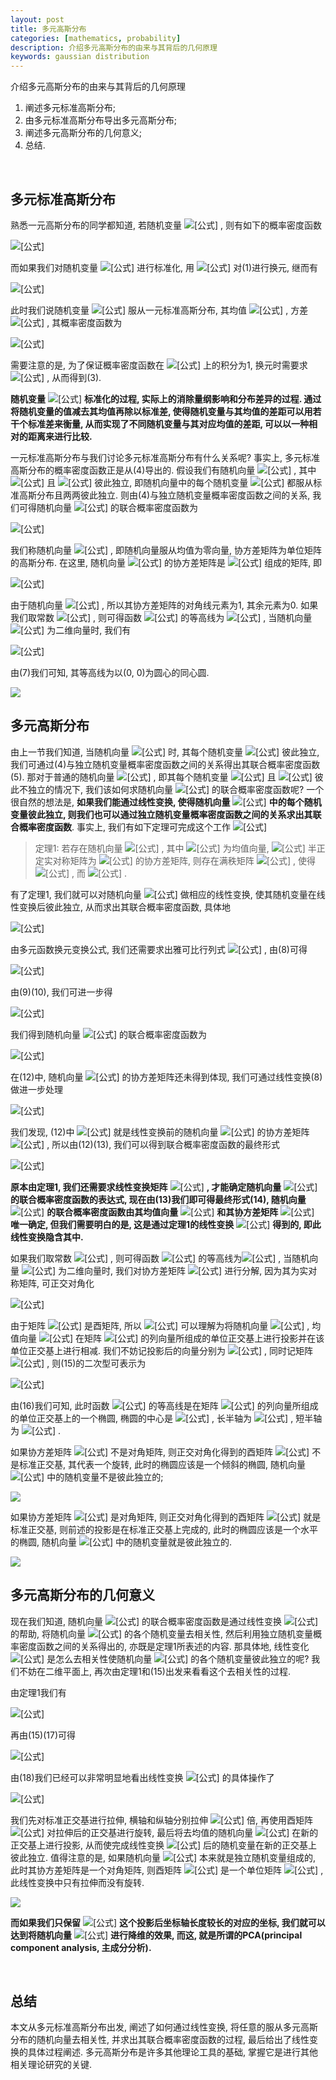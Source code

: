 ```yaml
---
layout: post
title: 多元高斯分布
categories: [mathematics, probability]
description: 介绍多元高斯分布的由来与其背后的几何原理
keywords: gaussian distribution
---
```


介绍多元高斯分布的由来与其背后的几何原理

1. 阐述多元标准高斯分布;
2. 由多元标准高斯分布导出多元高斯分布;
3. 阐述多元高斯分布的几何意义;
4. 总结.

<br>

## 多元标准高斯分布

熟悉一元高斯分布的同学都知道, 若随机变量 ![[公式]](https://www.zhihu.com/equation?tex=X++%5Csim+%5Cmathcal%7BN%7D%28%5Cmu%2C+%5Csigma%5E2%29) , 则有如下的概率密度函数

![[公式]](https://www.zhihu.com/equation?tex=%5Cbegin%7Balign%7D+p%28x%29+%26+%3D+%5Cfrac%7B1%7D%7B%5Csigma+%5Csqrt%7B2+%5Cpi%7D%7D+%5Ccdot+e%5E%7B-%5Cfrac%7B1%7D%7B2%7D+%5Ccdot+%28%5Cfrac%7Bx+-+%5Cmu%7D%7B%5Csigma%7D%29%5E2%7D+%5Ctag%7B1%7D+%5C%5C+1+%26+%3D+%5Cint_%7B-+%5Cinfty%7D%5E%7B%2B+%5Cinfty%7D%7Bp%28x%29dx%7D+%5Ctag%7B2%7D+%5Cend%7Balign%7D)

而如果我们对随机变量 ![[公式]](https://www.zhihu.com/equation?tex=X) 进行标准化, 用 ![[公式]](https://www.zhihu.com/equation?tex=Z+%3D+%5Cfrac%7BX+-+%5Cmu%7D%7B%5Csigma%7D) 对(1)进行换元, 继而有

![[公式]](https://www.zhihu.com/equation?tex=%5Cbegin%7Balign%7D+%5Cbecause+x%28z%29+%26+%3D+z+%5Ccdot+%5Csigma+%2B+%5Cmu+%5C%5C+%5Ctherefore+p%28x%28z%29%29+%26+%3D+%5Cfrac%7B1%7D%7B%5Csigma+%5Csqrt%7B2+%5Cpi%7D%7D+%5Ccdot+e%5E%7B-%5Cfrac%7B1%7D%7B2%7D+%5Ccdot+%28z%29%5E2%7D+%5C%5C+1+%26+%3D+%5Cint_%7B-%5Cinfty%7D%5E%7B%2B%5Cinfty%7D%7Bp%28x%28z%29%29dx%7D+%5C%5C+%26+%3D++%5Cint_%7B-%5Cinfty%7D%5E%7B%2B%5Cinfty%7D%7B+%5Cfrac%7B1%7D%7B%5Csigma+%5Csqrt%7B2+%5Cpi%7D%7D+%5Ccdot+e%5E%7B-%5Cfrac%7B1%7D%7B2%7D+%5Ccdot+%28z%29%5E2%7Ddx%7D+%5C%5C+++%26+%3D++%5Cint_%7B-%5Cinfty%7D%5E%7B%2B%5Cinfty%7D%7B+%5Cfrac%7B1%7D%7B%5Csqrt%7B2+%5Cpi%7D%7D+%5Ccdot+e%5E%7B-%5Cfrac%7B1%7D%7B2%7D+%5Ccdot+%28z%29%5E2%7D+dz%7D+%5Ctag%7B3%7D+%5Cend%7Balign%7D+)

此时我们说随机变量 ![[公式]](https://www.zhihu.com/equation?tex=Z+%5Csim+%5Cmathcal%7BN%7D%280%2C+1%29) 服从一元标准高斯分布, 其均值 ![[公式]](https://www.zhihu.com/equation?tex=%5Cmu+%3D+0) , 方差 ![[公式]](https://www.zhihu.com/equation?tex=%5Csigma%5E2+%3D+1) , 其概率密度函数为

![[公式]](https://www.zhihu.com/equation?tex=p%28z%29+%3D+%5Cfrac%7B1%7D%7B%5Csqrt%7B2+%5Cpi%7D%7D+%5Ccdot+e%5E%7B-%5Cfrac%7B1%7D%7B2%7D+%5Ccdot+%28z%29%5E2%7D+%5Ctag4)

需要注意的是, 为了保证概率密度函数在 ![[公式]](https://www.zhihu.com/equation?tex=R) 上的积分为1, 换元时需要求 ![[公式]](https://www.zhihu.com/equation?tex=dx+%3D+%5Csigma+%5Ccdot+dz) , 从而得到(3).

**随机变量** ![[公式]](https://www.zhihu.com/equation?tex=X) **标准化的过程, 实际上的消除量纲影响和分布差异的过程. 通过将随机变量的值减去其均值再除以标准差, 使得随机变量与其均值的差距可以用若干个标准差来衡量, 从而实现了不同随机变量与其对应均值的差距, 可以以一种相对的距离来进行比较.**

一元标准高斯分布与我们讨论多元标准高斯分布有什么关系呢? 事实上, 多元标准高斯分布的概率密度函数正是从(4)导出的. 假设我们有随机向量 ![[公式]](https://www.zhihu.com/equation?tex=%5Cvec%7BZ%7D+%3D+%5BZ_1%2C+%5Ccdots%2C+Z_n%5D%5E%5Ctop) , 其中 ![[公式]](https://www.zhihu.com/equation?tex=Z_i+%5Csim+%5Cmathcal%7BN%7D%280%2C+1%29+%28i+%3D+1%2C+%5Ccdots%2C+n%29) 且 ![[公式]](https://www.zhihu.com/equation?tex=Z_i%2C+Z_j%28i%2C+j+%3D+1%2C+%5Ccdots%2C+n+%5Cwedge+i+%5Cneq+j%29) 彼此独立, 即随机向量中的每个随机变量 ![[公式]](https://www.zhihu.com/equation?tex=Z_%7Bi%7D) 都服从标准高斯分布且两两彼此独立. 则由(4)与独立随机变量概率密度函数之间的关系, 我们可得随机向量 ![[公式]](https://www.zhihu.com/equation?tex=%5Cvec%7BZ%7D+%3D+%5BZ_1%2C+%5Ccdots%2C+Z_n%5D%5E%5Ctop) 的联合概率密度函数为

![[公式]](https://www.zhihu.com/equation?tex=%5Cbegin%7Balign%7D+p%28z_1%2C+%5Ccdots%2C+z_n%29+%26+%3D+%5Cprod_%7Bi%3D1%7D%5E%7Bn%7D+%5Cfrac%7B1%7D%7B%5Csqrt%7B2+%5Cpi%7D%7D+%5Ccdot+e%5E%7B-%5Cfrac%7B1%7D%7B2%7D+%5Ccdot+%28z_i%29%5E2%7D+%5C%5C++%26+%3D+%5Cfrac%7B1%7D%7B%282+%5Cpi%29%5E%7B%5Cfrac%7Bn%7D%7B2%7D%7D%7D+%5Ccdot+e%5E%7B-%5Cfrac%7B1%7D%7B2%7D+%5Ccdot+%28Z%5E%5Ctop+Z%29%7D++%5C%5C+1+%26+%3D+%5Cint_%7B-%5Cinfty%7D%5E%7B%2B%5Cinfty%7D+%5Ccdots+%5Cint_%7B-%5Cinfty%7D%5E%7B%2B%5Cinfty%7D+p%28z_1%2C+%5Ccdots%2C+z_n%29+%5C+dz_1+%5Ccdots+dz_n+%5Ctag5+%5Cend%7Balign%7D)

我们称随机向量 ![[公式]](https://www.zhihu.com/equation?tex=%5Cvec%7BZ%7D+%5Csim+%5Cmathcal%7BN%7D%28%5Cvec%7B0%7D%2C+%5Cmathbf%7BI%7D%29) , 即随机向量服从均值为零向量, 协方差矩阵为单位矩阵的高斯分布. 在这里, 随机向量 ![[公式]](https://www.zhihu.com/equation?tex=%5Cvec%7BZ%7D) 的协方差矩阵是 ![[公式]](https://www.zhihu.com/equation?tex=Conv%28Z_i%2C+Z_j%29%2C+i%2C+j+%3D+1%2C+%5Ccdots%2C+n) 组成的矩阵, 即

![[公式]](https://www.zhihu.com/equation?tex=%5Cbegin%7Balign%7D+%5BConv%28Z_i%2C+Z_j%29%5D_%7Bn+%5Ctimes+n%7D+%26+%3D+%5Cmathbf%7BE%7D%5B%28Z+-+%5Cvec%7B%5Cmu%7D%29%28Z+-+%5Cvec%7B%5Cmu%7D%29%5E%5Ctop%5D+%5C%5C+%26+%3D+%5Cmathbf%7BI%7D+%5Ctag6+%5Cend%7Balign%7D)

由于随机向量 ![[公式]](https://www.zhihu.com/equation?tex=%5Cvec%7BZ%7D+%5Csim+%5Cmathcal%7BN%7D%28%5Cvec%7B0%7D%2C+%5Cmathbf%7BI%7D%29) , 所以其协方差矩阵的对角线元素为1, 其余元素为0. 如果我们取常数 ![[公式]](https://www.zhihu.com/equation?tex=c+%3D+p%28z_1%2C+%5Ccdots%2C+z_n%29) , 则可得函数 ![[公式]](https://www.zhihu.com/equation?tex=p%28z_1%2C+%5Ccdots%2C+z_n%29) 的等高线为 ![[公式]](https://www.zhihu.com/equation?tex=c%27+%3D+Z%5E%5Ctop+Z) , 当随机向量 ![[公式]](https://www.zhihu.com/equation?tex=%5Cvec%7BZ%7D) 为二维向量时, 我们有

![[公式]](https://www.zhihu.com/equation?tex=c%27+%3D+Z%5E%5Ctop+%5Ccdot+Z+%3D+%28z_1+-+0%29%5E2+%2B+%28z_2+-+0%29%5E2+%5Ctag7)

由(7)我们可知, 其等高线为以(0, 0)为圆心的同心圆.

<img src="/images/posts/Multivariate Gaussian Distribution/1.png"/>

<br>

## 多元高斯分布

由上一节我们知道, 当随机向量 ![[公式]](https://www.zhihu.com/equation?tex=%5Cvec%7BZ%7D+%5Csim+%5Cmathcal%7BN%7D%28%5Cvec%7B0%7D%2C+%5Cmathbf%7BI%7D%29) 时, 其每个随机变量 ![[公式]](https://www.zhihu.com/equation?tex=Z_i+%5Csim+%5Cmathcal%7BN%7D%280%2C+1%29+%28i+%3D+1%2C+%5Ccdots%2C+n%29) 彼此独立, 我们可通过(4)与独立随机变量概率密度函数之间的关系得出其联合概率密度函数(5). 那对于普通的随机向量 ![[公式]](https://www.zhihu.com/equation?tex=%5Cvec%7BX%7D+%5Csim+%5Cmathcal%7BN%7D%28%5Cvec%7B%5Cmu%7D%2C+%5CSigma%29) , 即其每个随机变量 ![[公式]](https://www.zhihu.com/equation?tex=X_i+%5Csim+%5Cmathcal%7BN%7D%28%5Cmu_i%2C+%5Csigma_i%5E2%29+%28i+%3D+1%2C+%5Ccdots%2C+n%29) 且 ![[公式]](https://www.zhihu.com/equation?tex=X_i%2C+X_j%28i%2C+j+%3D+1%2C+%5Ccdots%2C+n%29) 彼此不独立的情况下, 我们该如何求随机向量 ![[公式]](https://www.zhihu.com/equation?tex=%5Cvec%7BX%7D) 的联合概率密度函数呢? 一个很自然的想法是, **如果我们能通过线性变换, 使得随机向量** ![[公式]](https://www.zhihu.com/equation?tex=%5Cvec%7BX%7D+%3D+%5BX_1%2C+%5Ccdots%2C+X_n%5D%5E%5Ctop) **中的每个随机变量彼此独立, 则我们也可以通过独立随机变量概率密度函数之间的关系求出其联合概率密度函数**. 事实上, 我们有如下定理可完成这个工作 ![[公式]](https://www.zhihu.com/equation?tex=%5E%7B%5B2%5D%7D)

> 定理1: 若存在随机向量 ![[公式]](https://www.zhihu.com/equation?tex=%5Cvec%7BX%7D+%5Csim+%5Cmathcal%7BN%7D%28%5Cvec%7B%5Cmu%7D%2C+%5CSigma%29) , 其中 ![[公式]](https://www.zhihu.com/equation?tex=%5Cvec%7B%5Cmu%7D+%5Cin+R%5En) 为均值向量, ![[公式]](https://www.zhihu.com/equation?tex=%5CSigma+%5Cin+S%5E%7Bn+%5Ctimes+n%7D_%7B%2B%2B%7D) 半正定实对称矩阵为 ![[公式]](https://www.zhihu.com/equation?tex=%5Cvec%7BX%7D) 的协方差矩阵, 则存在满秩矩阵 ![[公式]](https://www.zhihu.com/equation?tex=B+%5Cin+R%5E%7Bn+%5Ctimes+n%7D) , 使得 ![[公式]](https://www.zhihu.com/equation?tex=%5Cvec%7BZ%7D+%3D+B%5E%7B-1%7D%28%5Cvec%7BX%7D+-+%5Cvec%7B%5Cmu%7D%29) , 而 ![[公式]](https://www.zhihu.com/equation?tex=%5Cvec%7BZ%7D+%5Csim+%5Cmathcal%7BN%7D%28%5Cvec%7B0%7D%2C+%5Cmathbf%7BI%7D%29) .

有了定理1, 我们就可以对随机向量 ![[公式]](https://www.zhihu.com/equation?tex=%5Cvec%7BX%7D) 做相应的线性变换, 使其随机变量在线性变换后彼此独立, 从而求出其联合概率密度函数, 具体地

![[公式]](https://www.zhihu.com/equation?tex=%5Cbegin%7Balign%7D+%26+%5Cbecause+%26+%5Cvec%7BZ%7D+%26+%3D+B%5E%7B-1%7D%28%5Cvec%7BX%7D+-+%5Cvec%7B%5Cmu%7D%29%2C+%5Cvec%7BZ%7D++%5Csim+%5Cmathcal%7BN%7D%28%5Cvec%7B0%7D%2C+I%29+%5Ctag8+%5C%5C++%26+%5Ctherefore+%26+p%28z_1%2C+%5Ccdots%2C+z_n%29+%26+%3D+%5Cfrac%7B1%7D%7B%282+%5Cpi%29%5E%7B%5Cfrac%7Bn%7D%7B2%7D%7D%7D+%5Ccdot+e%5E%7B-%5Cfrac%7B1%7D%7B2%7D+%5Ccdot+%28Z%5E%5Ctop+Z%29%7D+%5C%5C+%26+%26+p%28z_1%28x_1%2C+%5Ccdots%2C+x_n%29%2C+%5Ccdots%29+%26+%3D+%5Cfrac%7B1%7D%7B%282+%5Cpi%29%5E%7B%5Cfrac%7Bn%7D%7B2%7D%7D%7D+%5Ccdot+e%5E%7B-%5Cfrac%7B1%7D%7B2%7D+%5Ccdot+%5B%28B%5E%7B-1%7D%28%5Cvec%7BX%7D+-+%5Cvec%7B%5Cmu%7D%29%29%5E%5Ctop+%28B%5E%7B-1%7D%28%5Cvec%7BX%7D+-+%5Cvec%7B%5Cmu%7D%29%29%5D%7D+%5C%5C+%26+%26+%26+%3D+%5Cfrac%7B1%7D%7B%282+%5Cpi%29%5E%7B%5Cfrac%7Bn%7D%7B2%7D%7D%7D+%5Ccdot+e%5E%7B-%5Cfrac%7B1%7D%7B2%7D+%5Ccdot+%5B%28%5Cvec%7BX%7D+-+%5Cvec%7B%5Cmu%7D%29%5E%5Ctop+%28BB%5E%5Ctop%29%5E%7B-1%7D%28%5Cvec%7BX%7D+-+%5Cvec%7B%5Cmu%7D%29%5D%7D+%5C%5C+%26+%5Ctherefore+%26+1+%3D+%5Cint_%7B-%5Cinfty%7D%5E%7B%2B%5Cinfty%7D+%26+%5Ccdots+%5Cint_%7B-%5Cinfty%7D%5E%7B%2B%5Cinfty%7D+p%28z_1%28x_1%2C+%5Ccdots%2C+x_n%29%2C+%5Ccdots%29+%5C+dz_1+%5Ccdots+dz_n+%5C%5C+%26++%26+%3D+%5Cint_%7B-%5Cinfty%7D%5E%7B%2B%5Cinfty%7D+%26+%5Ccdots++%5Cint_%7B-%5Cinfty%7D%5E%7B%2B%5Cinfty%7D++%5Cfrac%7B1%7D%7B%282+%5Cpi%29%5E%7B%5Cfrac%7Bn%7D%7B2%7D%7D%7D+%5Ccdot+e%5E%7B-%5Cfrac%7B1%7D%7B2%7D+%5Ccdot+%5B%28%5Cvec%7BX%7D+-+%5Cvec%7B%5Cmu%7D%29%5E%5Ctop+%28BB%5E%5Ctop%29%5E%7B-1%7D%28%5Cvec%7BX%7D+-+%5Cvec%7B%5Cmu%7D%29%5D%7D++%5C+dz_1+%5Ccdots+dz_n+%5Ctag9+%5Cend%7Balign%7D)

由多元函数换元变换公式, 我们还需要求出雅可比行列式 ![[公式]](https://www.zhihu.com/equation?tex=J%28%5Cvec%7BZ%7D+%5Cto+%5Cvec%7BX%7D%29) , 由(8)可得

![[公式]](https://www.zhihu.com/equation?tex=J%28%5Cvec%7BZ%7D+%5Cto+%5Cvec%7BX%7D%29+%3D+%5Cleft%7C+B%5E%7B-1%7D+%5Cright%7C+%3D+%5Cleft%7C+B+%5Cright%7C%5E%7B-1%7D+%3D++%5Cleft%7C+B+%5Cright%7C%5E%7B-%5Cfrac%7B1%7D%7B2%7D%7D++%5Ccdot+%5Cleft%7C+B%5E%5Ctop+%5Cright%7C%5E%7B-%5Cfrac%7B1%7D%7B2%7D%7D+%3D+%5Cleft%7C+B+B%5E%5Ctop+%5Cright%7C%5E%7B-%5Cfrac%7B1%7D%7B2%7D%7D+%5Ctag%7B10%7D)

由(9)(10), 我们可进一步得

![[公式]](https://www.zhihu.com/equation?tex=1+%3D+%5Cint_%7B-%5Cinfty%7D%5E%7B%2B%5Cinfty%7D+%5Ccdots+%5Cint_%7B-%5Cinfty%7D%5E%7B%2B%5Cinfty%7D++%5Cfrac%7B1%7D%7B%282+%5Cpi%29%5E%7B%5Cfrac%7Bn%7D%7B2%7D%7D+%5Cleft%7C+B+B%5E%5Ctop+%5Cright%7C%5E%7B%5Cfrac%7B1%7D%7B2%7D%7D%7D+%5Ccdot+e%5E%7B-%5Cfrac%7B1%7D%7B2%7D+%5Ccdot+%5B%28%5Cvec%7BX%7D+-+%5Cvec%7B%5Cmu%7D%29%5E%5Ctop+%28BB%5E%5Ctop%29%5E%7B-1%7D%28%5Cvec%7BX%7D+-+%5Cvec%7B%5Cmu%7D%29%5D%7D++%5C+dx_1+%5Ccdots+dx_n+%5Ctag%7B11%7D)

我们得到随机向量 ![[公式]](https://www.zhihu.com/equation?tex=%5Cvec%7BX%7D+%5Csim+%5Cmathcal%7BN%7D%28%5Cvec%7B%5Cmu%7D%2C+%5CSigma%29) 的联合概率密度函数为

![[公式]](https://www.zhihu.com/equation?tex=p%28x_1%2C+%5Ccdots%2C+x_n%29+%3D+%5Cfrac%7B1%7D%7B%282+%5Cpi%29%5E%7B%5Cfrac%7Bn%7D%7B2%7D%7D+%5Cleft%7C+B+B%5E%5Ctop+%5Cright%7C%5E%7B%5Cfrac%7B1%7D%7B2%7D%7D%7D+%5Ccdot+e%5E%7B-%5Cfrac%7B1%7D%7B2%7D+%5Ccdot+%5B%28%5Cvec%7BX%7D+-+%5Cvec%7B%5Cmu%7D%29%5E%5Ctop+%28BB%5E%5Ctop%29%5E%7B-1%7D%28%5Cvec%7BX%7D+-+%5Cvec%7B%5Cmu%7D%29%5D%7D+%5Ctag%7B12%7D)

在(12)中, 随机向量 ![[公式]](https://www.zhihu.com/equation?tex=%5Cvec%7BX%7D) 的协方差矩阵还未得到体现, 我们可通过线性变换(8)做进一步处理

![[公式]](https://www.zhihu.com/equation?tex=%5Cbegin%7Balign%7D+%5CSigma+%26+%3D+%5Cmathbf%7BE%7D%5B%28%5Cvec%7BX%7D+-+%5Cvec%7B%5Cmu%7D%29%28%5Cvec%7BX%7D+-+%5Cvec%7B%5Cmu%7D%29%5E%5Ctop%5D+%5C%5C+%26+%3D+%5Cmathbf%7BE%7D%5B%28B%5Cvec%7BZ%7D+-+%5Cvec%7B0%7D%29%28B%5Cvec%7BZ%7D+-+%5Cvec%7B0%7D%29%5E%5Ctop%5D+%5C%5C+%26+%3D+%5Cmathbf%7BConv%7D%28B%5Cvec%7BZ%7D%2C+B%5Cvec%7BZ%7D%29+%5C%5C+%26+%3D+B++%5Cmathbf%7BConv%7D%28%5Cvec%7BZ%7D%2C+%5Cvec%7BZ%7D%29+B%5E%5Ctop+%5C%5C+%26+%3D+BB%5E%5Ctop+%5Ctag%7B13%7D+%5Cend%7Balign%7D)

我们发现, (12)中 ![[公式]](https://www.zhihu.com/equation?tex=BB%5E%5Ctop) 就是线性变换前的随机向量 ![[公式]](https://www.zhihu.com/equation?tex=%5Cvec%7BX%7D+%5Csim+%5Cmathcal%7BN%7D%28%5Cvec%7B%5Cmu%7D%2C+%5CSigma%29) 的协方差矩阵 ![[公式]](https://www.zhihu.com/equation?tex=%5CSigma) , 所以由(12)(13), 我们可以得到联合概率密度函数的最终形式

![[公式]](https://www.zhihu.com/equation?tex=p%28x_1%2C+%5Ccdots%2C+x_n%29+%3D+%5Cfrac%7B1%7D%7B%282+%5Cpi%29%5E%7B%5Cfrac%7Bn%7D%7B2%7D%7D+%5Cleft%7C+%5CSigma+%5Cright%7C%5E%7B%5Cfrac%7B1%7D%7B2%7D%7D%7D+%5Ccdot+e%5E%7B-%5Cfrac%7B1%7D%7B2%7D+%5Ccdot+%5B%28%5Cvec%7BX%7D+-+%5Cvec%7B%5Cmu%7D%29%5E%5Ctop+%5CSigma%5E%7B-1%7D%28%5Cvec%7BX%7D+-+%5Cvec%7B%5Cmu%7D%29%5D%7D+%5Ctag%7B14%7D)

**原本由定理1, 我们还需要求线性变换矩阵** ![[公式]](https://www.zhihu.com/equation?tex=B) **, 才能确定随机向量** ![[公式]](https://www.zhihu.com/equation?tex=%5Cvec%7BX%7D) **的联合概率密度函数的表达式, 现在由(13)我们即可得最终形式(14), 随机向量** ![[公式]](https://www.zhihu.com/equation?tex=%5Cvec%7BX%7D) **的联合概率密度函数由其均值向量** ![[公式]](https://www.zhihu.com/equation?tex=%5Cvec%7B%5Cmu%7D) **和其协方差矩阵** ![[公式]](https://www.zhihu.com/equation?tex=%5CSigma) **唯一确定, 但我们需要明白的是, 这是通过定理1的线性变换** ![[公式]](https://www.zhihu.com/equation?tex=%5Cvec%7BZ%7D+%3D+B%5E%7B-1%7D%28%5Cvec%7BX%7D+-+%5Cvec%7B%5Cmu%7D%29) **得到的, 即此线性变换隐含其中.**

如果我们取常数 ![[公式]](https://www.zhihu.com/equation?tex=c+%3D+p%28x_1%2C+%5Ccdots%2C+x_n%29) , 则可得函数 ![[公式]](https://www.zhihu.com/equation?tex=p%28x_1%2C+%5Ccdots%2C+x_n%29) 的等高线为![[公式]](https://www.zhihu.com/equation?tex=c%27+%3D+%28%5Cvec%7BX%7D+-+%5Cvec%7B%5Cmu%7D%29%5E%5Ctop+%5CSigma%5E%7B-1%7D%28%5Cvec%7BX%7D+-+%5Cvec%7B%5Cmu%7D%29) , 当随机向量 ![[公式]](https://www.zhihu.com/equation?tex=%5Cvec%7BX%7D) 为二维向量时, 我们对协方差矩阵 ![[公式]](https://www.zhihu.com/equation?tex=%5CSigma) 进行分解, 因为其为实对称矩阵, 可正交对角化

![[公式]](https://www.zhihu.com/equation?tex=%5Cbegin%7Balign%7D+%5CSigma+%26+%3D+Q+%5CLambda+Q%5E%5Ctop+%5C%5C+c%27+%26+%3D+%28%5Cvec%7BX%7D+-+%5Cvec%7B%5Cmu%7D%29%5E%5Ctop+%28Q+%5CLambda+Q%5E%5Ctop%29%5E%7B-1%7D%28%5Cvec%7BX%7D+-+%5Cvec%7B%5Cmu%7D%29+%5C%5C+%26+%3D+%28%5Cvec%7BX%7D+-+%5Cvec%7B%5Cmu%7D%29%5E%5Ctop+Q+%5CLambda%5E%7B-1%7D+Q%5E%5Ctop%28%5Cvec%7BX%7D+-+%5Cvec%7B%5Cmu%7D%29+%5C%5C++%26+%3D+%5BQ%5E%5Ctop+%28%5Cvec%7BX%7D+-+%5Cvec%7B%5Cmu%7D%29%5D%5E%5Ctop+%5CLambda%5E%7B-1%7D+%5BQ%5E%5Ctop%28%5Cvec%7BX%7D+-+%5Cvec%7B%5Cmu%7D%29%5D+%5Ctag%7B15%7D++%5Cend%7Balign%7D)

由于矩阵 ![[公式]](https://www.zhihu.com/equation?tex=Q) 是酉矩阵, 所以 ![[公式]](https://www.zhihu.com/equation?tex=Q%5E%5Ctop+%28%5Cvec%7BX%7D+-+%5Cvec%7B%5Cmu%7D%29+%3D+Q%5E%5Ctop+%5Cvec%7BX%7D+-+Q%5E%5Ctop+%5Cvec%7Bu%7D) 可以理解为将随机向量 ![[公式]](https://www.zhihu.com/equation?tex=%5Cvec%7BX%7D) , 均值向量 ![[公式]](https://www.zhihu.com/equation?tex=%5Cvec%7B%5Cmu%7D) 在矩阵 ![[公式]](https://www.zhihu.com/equation?tex=Q) 的列向量所组成的单位正交基上进行投影并在该单位正交基上进行相减. 我们不妨记投影后的向量分别为 ![[公式]](https://www.zhihu.com/equation?tex=%5Cvec%7BX%7D_Q+%3D+Q%5E%5Ctop+%5Cvec%7BX%7D%2C+%5Cvec%7Bu%7D_Q+%3D+Q%5E%5Ctop+%5Cvec%7B%5Cmu%7D) , 同时记矩阵 ![[公式]](https://www.zhihu.com/equation?tex=%5CLambda+%3D+%5Cbegin%7Bbmatrix%7D+%5Clambda_1+%26+0+%5C%5C+0+%26+%5Clambda_2%5Cend%7Bbmatrix%7D%2C+%5Clambda_1+%5Cgeq+%5Clambda_2) , 则(15)的二次型可表示为

![[公式]](https://www.zhihu.com/equation?tex=c%27+%3D+%28%5Cfrac%7BX_%7BQ_1%7D+-+%5Cmu_%7BQ_1%7D%7D%7B%5Csqrt%7B%5Clambda_1%7D%7D%29%5E2+%2B+%28%5Cfrac%7BX_%7BQ_2%7D+-+%5Cmu_%7BQ_2%7D%7D%7B%5Csqrt%7B%5Clambda_2%7D%7D%29%5E2+%5Ctag%7B16%7D)

由(16)我们可知, 此时函数 ![[公式]](https://www.zhihu.com/equation?tex=p%28x_1%2C+%5Ccdots%2C+x_n%29) 的等高线是在矩阵 ![[公式]](https://www.zhihu.com/equation?tex=Q) 的列向量所组成的单位正交基上的一个椭圆, 椭圆的中心是 ![[公式]](https://www.zhihu.com/equation?tex=%5Cvec%7Bu%7D_%7BQ%7D+%3D+%5B%5Cmu_%7BQ_1%7D%2C+%5Cmu_%7BQ_2%7D%5D%5E%5Ctop) , 长半轴为 ![[公式]](https://www.zhihu.com/equation?tex=%5Csqrt%7B%5Clambda_1%7D) , 短半轴为 ![[公式]](https://www.zhihu.com/equation?tex=%5Csqrt%7B%5Clambda_%7B2%7D%7D) .

如果协方差矩阵 ![[公式]](https://www.zhihu.com/equation?tex=%5CSigma) 不是对角矩阵, 则正交对角化得到的酉矩阵 ![[公式]](https://www.zhihu.com/equation?tex=Q) 不是标准正交基, 其代表一个旋转, 此时的椭圆应该是一个倾斜的椭圆, 随机向量 ![[公式]](https://www.zhihu.com/equation?tex=%5Cvec%7BX%7D) 中的随机变量不是彼此独立的;

<img src="/images/posts/Multivariate Gaussian Distribution/2.png"/>  

如果协方差矩阵 ![[公式]](https://www.zhihu.com/equation?tex=%5CSigma) 是对角矩阵, 则正交对角化得到的酉矩阵 ![[公式]](https://www.zhihu.com/equation?tex=Q) 就是标准正交基, 则前述的投影是在标准正交基上完成的, 此时的椭圆应该是一个水平的椭圆, 随机向量 ![[公式]](https://www.zhihu.com/equation?tex=%5Cvec%7BX%7D) 中的随机变量就是彼此独立的.

<img src="/images/posts/Multivariate Gaussian Distribution/3.png"/>

<br>

## 多元高斯分布的几何意义

现在我们知道, 随机向量 ![[公式]](https://www.zhihu.com/equation?tex=%5Cvec%7BX%7D+%5Csim+%5Cmathcal%7BN%7D%28%5Cvec%7B%5Cmu%7D%2C+%5CSigma%29) 的联合概率密度函数是通过线性变换 ![[公式]](https://www.zhihu.com/equation?tex=%5Cvec%7BZ%7D+%3D+B%5E%7B-1%7D%28%5Cvec%7BX%7D+-+%5Cvec%7B%5Cmu%7D%29) 的帮助, 将随机向量 ![[公式]](https://www.zhihu.com/equation?tex=%5Cvec%7BX%7D) 的各个随机变量去相关性, 然后利用独立随机变量概率密度函数之间的关系得出的, 亦既是定理1所表述的内容. 那具体地, 线性变化 ![[公式]](https://www.zhihu.com/equation?tex=%5Cvec%7BZ%7D+%3D+B%5E%7B-1%7D%28%5Cvec%7BX%7D+-+%5Cvec%7B%5Cmu%7D%29) 是怎么去相关性使随机向量 ![[公式]](https://www.zhihu.com/equation?tex=%5Cvec%7BX%7D) 的各个随机变量彼此独立的呢? 我们不妨在二维平面上, 再次由定理1和(15)出发来看看这个去相关性的过程.

由定理1我们有

![[公式]](https://www.zhihu.com/equation?tex=%5Cbegin%7Balign%7D+%26+%5Cbecause+%26+%5Cvec%7BZ%7D+%26+%3D+B%5E%7B-1%7D%28%5Cvec%7BX%7D+-+%5Cvec%7B%5Cmu%7D%29%2C+%5Cvec%7BZ%7D++%5Csim+%5Cmathcal%7BN%7D%28%5Cvec%7B0%7D%2C+I%29+%5C%5C+%26%5Ctherefore+%26+%5Cvec%7BZ%7D%5E%5Ctop+%5Cvec%7BZ%7D+%26+%3D+%28B%5E%7B-1%7D%28%5Cvec%7BX%7D+-+%5Cvec%7B%5Cmu%7D%29%29%5E%5Ctop+%28B%5E%7B-1%7D%28%5Cvec%7BX%7D+-+%5Cvec%7B%5Cmu%7D%29%29+%5C%5C+%26+%26+%26+%3D+%28%5Cvec%7BX%7D+-+%5Cvec%7B%5Cmu%7D%29%5E%5Ctop+%28BB%5E%5Ctop%29%5E%7B-1%7D%28%5Cvec%7BX%7D+-+%5Cvec%7B%5Cmu%7D%29+%5C%5C+%26+%26+%26+%3D+%28%5Cvec%7BX%7D+-+%5Cvec%7B%5Cmu%7D%29%5E%5Ctop+%5CSigma%5E%7B-1%7D%28%5Cvec%7BX%7D+-+%5Cvec%7B%5Cmu%7D%29+%5Ctag%7B17%7D+%5Cend%7Balign%7D)

再由(15)(17)可得

![[公式]](https://www.zhihu.com/equation?tex=%5Cbegin%7Balign%7D+%5Cvec%7BZ%7D%5E%5Ctop+%5Cvec%7BZ%7D+%26+%3D+%5BQ%5E%5Ctop+%28%5Cvec%7BX%7D+-+%5Cvec%7B%5Cmu%7D%29%5D%5E%5Ctop+%5CLambda%5E%7B-1%7D+%5BQ%5E%5Ctop%28%5Cvec%7BX%7D+-+%5Cvec%7B%5Cmu%7D%29%5D+%5C%5C+%26+%3D+%5BQ%5E%5Ctop+%28%5Cvec%7BX%7D+-+%5Cvec%7B%5Cmu%7D%29%5D%5E%5Ctop+%28%5CLambda%5E%7B-%5Cfrac%7B1%7D%7B2%7D%7D%29%5E%5Ctop+%5CLambda%5E%7B-%5Cfrac%7B1%7D%7B2%7D%7D+%5BQ%5E%5Ctop%28%5Cvec%7BX%7D+-+%5Cvec%7B%5Cmu%7D%29%5D+%5C%5C+%26+%3D+%5B%5CLambda%5E%7B-%5Cfrac%7B1%7D%7B2%7D%7DQ%5E%5Ctop+%28%5Cvec%7BX%7D+-+%5Cvec%7B%5Cmu%7D%29%5D%5E%5Ctop+%5B%5CLambda%5E%7B-%5Cfrac%7B1%7D%7B2%7D%7D+Q%5E%5Ctop%28%5Cvec%7BX%7D+-+%5Cvec%7B%5Cmu%7D%29%5D+%5C%5C++%26+%3D+%5B%28Q+%5CLambda%5E%7B-%5Cfrac%7B1%7D%7B2%7D%7D%29%5E%5Ctop+%28%5Cvec%7BX%7D+-+%5Cvec%7B%5Cmu%7D%29%5D%5E%5Ctop+%5B%28Q+%5CLambda%5E%7B-%5Cfrac%7B1%7D%7B2%7D%7D%29%5E%5Ctop+%28%5Cvec%7BX%7D+-+%5Cvec%7B%5Cmu%7D%29%5D+%5C%5C+%26+%3D+%5B%28Q+%5Ccdot+%5Cbegin%7Bbmatrix%7D+%5Cfrac%7B1%7D%7B%5Csqrt%7B%5Clambda_1%7D%7D+%26+0+%5C%5C+0+%26+%5Cfrac%7B1%7D%7B%5Csqrt%7B%5Clambda_2%7D%7D+%5Cend%7Bbmatrix%7D%29%5E%5Ctop+%28%5Cvec%7BX%7D+-+%5Cvec%7B%5Cmu%7D%29%5D%5E%5Ctop+%5C%5C+%26+%5Ccdot+%5C++%5C+%5B%28Q+%5Ccdot+%5Cbegin%7Bbmatrix%7D+%5Cfrac%7B1%7D%7B%5Csqrt%7B%5Clambda_1%7D%7D+%26+0+%5C%5C+0+%26+%5Cfrac%7B1%7D%7B%5Csqrt%7B%5Clambda_2%7D%7D+%5Cend%7Bbmatrix%7D%29%5E%5Ctop+%28%5Cvec%7BX%7D+-+%5Cvec%7B%5Cmu%7D%29%5D++%5Ctag%7B18%7D+%5Cend%7Balign%7D)

由(18)我们已经可以非常明显地看出线性变换 ![[公式]](https://www.zhihu.com/equation?tex=%5Cvec%7BZ%7D+%3D+B%5E%7B-1%7D%28%5Cvec%7BX%7D+-+%5Cvec%7B%5Cmu%7D%29) 的具体操作了

![[公式]](https://www.zhihu.com/equation?tex=%5Cunderbrace%7B%28%5Cunderbrace%7BQ+%5Ccdot+%5Cunderbrace%7B%5Cbegin%7Bbmatrix%7D+%5Cfrac%7B1%7D%7B%5Csqrt%7B%5Clambda_1%7D%7D+%26+0+%5C%5C+0+%26+%5Cfrac%7B1%7D%7B%5Csqrt%7B%5Clambda_2%7D%7D+%5Cend%7Bbmatrix%7D%7D_%7B%E5%AF%B9%E6%A0%87%E5%87%86%E6%AD%A3%E4%BA%A4%E5%9F%BA%E6%8B%89%E4%BC%B8%7D%7D_%7B%E5%AF%B9%E6%8B%89%E4%BC%B8%E5%90%8E%E7%9A%84%E6%AD%A3%E4%BA%A4%E5%9F%BA%E6%97%8B%E8%BD%AC%7D+%29%5E%5Ctop+%28%5Cvec%7BX%7D+-+%5Cvec%7B%5Cmu%7D%29%7D_%7B%E5%B0%86%E9%9A%8F%E6%9C%BA%E5%90%91%E9%87%8F%5Cvec%7BX%7D%E5%8E%BB%E5%9D%87%E5%80%BC%E5%90%8E%E5%9C%A8%E6%96%B0%E6%AD%A3%E4%BA%A4%E5%9F%BA%E4%B8%8A%E6%8A%95%E5%BD%B1%7D+%5Ctag%7B19%7D)

我们先对标准正交基进行拉伸, 横轴和纵轴分别拉伸 ![[公式]](https://www.zhihu.com/equation?tex=%5Cfrac%7B1%7D%7B%5Csqrt%7B%5Clambda_1%7D%7D%2C+%5Cfrac%7B1%7D%7B%5Csqrt%7B%5Clambda_2%7D%7D) 倍, 再使用酉矩阵 ![[公式]](https://www.zhihu.com/equation?tex=Q) 对拉伸后的正交基进行旋转, 最后将去均值的随机向量 ![[公式]](https://www.zhihu.com/equation?tex=%5Cvec%7BX%7D+-+%5Cvec%7B%5Cmu%7D) 在新的正交基上进行投影, 从而使完成线性变换 ![[公式]](https://www.zhihu.com/equation?tex=%5Cvec%7BZ%7D+%3D+B%5E%7B-1%7D%28%5Cvec%7BX%7D+-+%5Cvec%7B%5Cmu%7D%29) 后的随机变量在新的正交基上彼此独立. 值得注意的是, 如果随机向量 ![[公式]](https://www.zhihu.com/equation?tex=%5Cvec%7BX%7D) 本来就是独立随机变量组成的, 此时其协方差矩阵是一个对角矩阵, 则酉矩阵 ![[公式]](https://www.zhihu.com/equation?tex=Q) 是一个单位矩阵 ![[公式]](https://www.zhihu.com/equation?tex=%5Cmathbf%7BI%7D) , 此线性变换中只有拉伸而没有旋转.

<img src="/images/posts/Multivariate Gaussian Distribution/4.png"/>

**而如果我们只保留** ![[公式]](https://www.zhihu.com/equation?tex=%28Q+%5CLambda%5E%7B-%5Cfrac%7B1%7D%7B2%7D%7D%29%5E%5Ctop+%28%5Cvec%7BX%7D+-+%5Cvec%7B%5Cmu%7D%29) **这个投影后坐标轴长度较长的对应的坐标, 我们就可以达到将随机向量** ![[公式]](https://www.zhihu.com/equation?tex=%5Cvec%7BX%7D) **进行降维的效果, 而这, 就是所谓的PCA(principal component analysis, 主成分分析).**

<br>

## 总结

本文从多元标准高斯分布出发, 阐述了如何通过线性变换, 将任意的服从多元高斯分布的随机向量去相关性, 并求出其联合概率密度函数的过程, 最后给出了线性变换的具体过程阐述. 多元高斯分布是许多其他理论工具的基础, 掌握它是进行其他相关理论研究的关键.